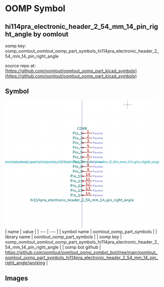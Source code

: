 # OOMP Symbol  
## hi114pra_electronic_header_2_54_mm_14_pin_right_angle  by oomlout  
  
oomp key: oomp_oomlout_oomlout_oomp_part_symbols_hi114pra_electronic_header_2_54_mm_14_pin_right_angle  
  
source repo at: [https://github.com/oomlout/oomlout_oomp_part_kicad_symbols](https://github.com/oomlout/oomlout_oomp_part_kicad_symbols)  
## Symbol  
  
[![working.png](working_600.png)](working.png)  
| name | value | 
| --- | --- | 
| symbol name | oomlout_oomp_part_symbols | 
| library name | oomlout_oomp_part_symbols | 
| oomp key | oomp_oomlout_oomlout_oomp_part_symbols_hi114pra_electronic_header_2_54_mm_14_pin_right_angle | 
| oomp bot github | https://github.com/oomlout/oomlout_oomp_symbol_bot/tree/main/oomlout_oomlout_oomp_part_symbols_hi114pra_electronic_header_2_54_mm_14_pin_right_angle/working | 
## Images  
